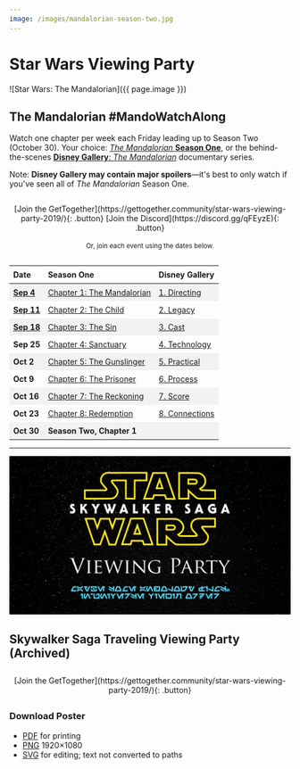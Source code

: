 ```yaml
---
image: /images/mandalorian-season-two.jpg
---
```


# Star Wars Viewing Party

![Star Wars: The Mandalorian]({{ page.image }})

## The Mandalorian #MandoWatchAlong

Watch one chapter per week each Friday leading up to Season Two (October 30). Your choice: [_The Mandalorian_ **Season One**](https://www.disneyplus.com/series/the-mandalorian/3jLIGMDYINqD), or the behind-the-scenes [**Disney Gallery**: _The Mandalorian_](https://www.disneyplus.com/series/disney-gallery-star-wars-the-mandalorian/2JXj6pZBPAyE) documentary series.

Note: **Disney Gallery may contain major spoilers**—it's best to only watch if you've seen all of _The Mandalorian_ Season One.

<div style="margin: 2em auto; text-align: center;" markdown="1">
[Join the GetTogether](https://gettogether.community/star-wars-viewing-party-2019/){: .button} [Join the Discord](https://discord.gg/qFEyzE){: .button}

<small>Or, join each event using the dates below.</small>
</div>

| Date     | Season One                         | Disney Gallery       |
| :------- | :--------------------------------- | :------------------- |
| [Sep 4]  | [Chapter 1: The Mandalorian][s1e1] | [1. Directing][g1]   |
| [Sep 11] | [Chapter 2: The Child][s1e2]       | [2. Legacy][g2]      |
| [Sep 18] | [Chapter 3: The Sin][s1e3]         | [3. Cast][g3]        |
| Sep 25 | [Chapter 4: Sanctuary][s1e4]       | [4. Technology][g4]  |
| Oct 2  | [Chapter 5: The Gunslinger][s1e5]  | [5. Practical][g5]   |
| Oct 9  | [Chapter 6: The Prisoner][s1e6]    | [6. Process][g6]     |
| Oct 16 | [Chapter 7: The Reckoning][s1e7]   | [7. Score][g7]       |
| Oct 23 | [Chapter 8: Redemption][s1e8]      | [8. Connections][g8] |
| Oct 30 | Season Two, Chapter 1              |                      |

[Sep 4]: https://gettogether.community/events/7124/the-mandalorian-night-one/
[Sep 11]:https://gettogether.community/events/7144/the-mandalorian-night-two/
[Sep 18]: https://gettogether.community/events/7145/the-mandalorian-night-three/

[s1e1]: https://www.disneyplus.com/video/30ea8a44-797d-4da8-b776-2e3636a2bf5a
[s1e2]: https://www.disneyplus.com/video/0e2b152d-6736-4635-8b0d-4c15f7bb5253
[s1e3]: https://www.disneyplus.com/video/8d1a536a-6815-4afe-ae71-cab7b3004a36
[s1e4]: https://www.disneyplus.com/video/8be54b9a-0500-4543-a264-1229378f4620
[s1e5]: https://www.disneyplus.com/video/dced26f5-70cc-47c1-960d-c41b99e98638
[s1e6]: https://www.disneyplus.com/video/37bcdcd3-335d-40e5-abaa-7ca435ab7beb
[s1e7]: https://www.disneyplus.com/video/defe8509-3e33-45e6-90e1-0a8f0f7917e1
[s1e8]: https://www.disneyplus.com/video/2bb20bd2-cdcd-4f4c-b6bd-62339fb14087

[g1]: https://www.disneyplus.com/video/4b9bc917-870c-4f72-b60b-a5f0d0b3313d
[g2]: https://www.disneyplus.com/video/76a95ebb-5eee-4f51-ab10-ce8aeeabef04
[g3]: https://www.disneyplus.com/video/745e5fc6-38c6-4be4-b8a3-f16603975753
[g4]: https://www.disneyplus.com/video/8112cabc-5ed9-4176-b0f8-b4baa0ab15f1
[g5]: https://www.disneyplus.com/video/2e85c957-b8bd-490f-ba44-fe7469086e52
[g6]: https://www.disneyplus.com/video/cbcca192-4a33-4a44-a1a7-003e5617857e
[g7]: https://www.disneyplus.com/video/4a7de657-812c-4690-a1d7-7926408525c1
[g8]: https://www.disneyplus.com/video/ad5be72c-4cb8-4051-b5a8-7c3c65f0223f

<style>
  table {
    border-collapse: collapse;
  }

  table td, table th {
    padding: 0.5em;
  }

  table td:first-child {
    font-weight: bold;
  }

  table tr:nth-child(odd) td {
    background: rgba(150, 150, 150, 0.1);
  }

  tr:last-child {
    font-weight: bold;
  }
</style>

---

![Star Wars Spoiler Room sign](/downloads/starwars-viewing.png)

## Skywalker Saga Traveling Viewing Party (Archived)

<div style="margin: 2em auto; text-align: center;" markdown="1">
[Join the GetTogether](https://gettogether.community/star-wars-viewing-party-2019/){: .button}
</div>

### Download Poster

- [PDF](/downloads/starwars-viewing.pdf) for printing
- [PNG](/downloads/starwars-viewing.png) 1920×1080
- [SVG](/downloads/starwars-viewing.svg) for editing; text not converted to paths

